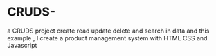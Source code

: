 # CRUDS-
a CRUDS project create read update delete and search in data and this example , I create a product management system with HTML CSS and Javascript 
